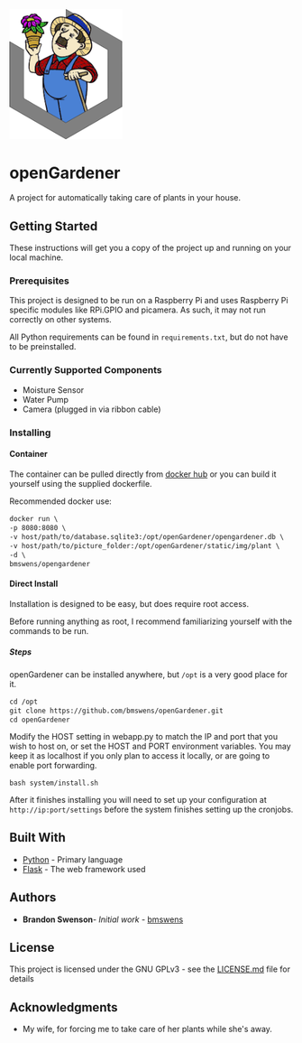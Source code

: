 <img src="https://raw.githubusercontent.com/bmswens/openGardener/master/static/img/logo.png" alt="logo" width="200">

# openGardener

A project for automatically taking care of plants in your house.

## Getting Started

These instructions will get you a copy of the project up and running on your local machine.

### Prerequisites

This project is designed to be run on a Raspberry Pi and uses Raspberry Pi specific modules like RPi.GPIO and picamera.
As such, it may not run correctly on other systems.

All Python requirements can be found in ```requirements.txt```, but do not have to be preinstalled.

### Currently Supported Components

* Moisture Sensor
* Water Pump
* Camera (plugged in via ribbon cable)

### Installing

#### Container

The container can be pulled directly from [docker hub](https://hub.docker.com/repository/docker/bmswens/opengardener)
or you can build it yourself using the supplied dockerfile.

Recommended docker use:
```
docker run \
-p 8080:8080 \
-v host/path/to/database.sqlite3:/opt/openGardener/opengardener.db \
-v host/path/to/picture_folder:/opt/openGardener/static/img/plant \
-d \
bmswens/opengardener
```


#### Direct Install

Installation is designed to be easy, but does require root access.

Before running anything as root, I recommend familiarizing yourself with the commands to be run.

##### Steps

openGardener can be installed anywhere, but ```/opt``` is a very good place for it.

```
cd /opt
git clone https://github.com/bmswens/openGardener.git
cd openGardener
```

Modify the HOST setting in webapp.py to match the IP and port that you wish to host on, or set the HOST and PORT 
environment variables.
You may keep it as localhost if you only plan to access it locally, or are going to enable port forwarding. 

```
bash system/install.sh
```

After it finishes installing you will need to set up your configuration at ```http://ip:port/settings``` before
the system finishes setting up the cronjobs.

## Built With

* [Python](https://www.python.org/) - Primary language
* [Flask](https://www.palletsprojects.com/p/flask/) - The web framework used


## Authors

* **Brandon Swenson**- *Initial work* - [bmswens](https://github.com/bmswens)

## License

This project is licensed under the GNU GPLv3 - see the [LICENSE.md](LICENSE.md) file for details

## Acknowledgments

* My wife, for forcing me to take care of her plants while she's away.
